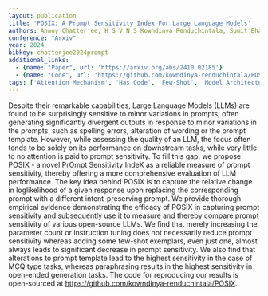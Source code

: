 ```yaml
---
layout: publication
title: 'POSIX: A Prompt Sensitivity Index For Large Language Models'
authors: Anwoy Chatterjee, H S V N S Kowndinya Renduchintala, Sumit Bhatia, Tanmoy Chakraborty
conference: "Arxiv"
year: 2024
bibkey: chatterjee2024prompt
additional_links:
  - {name: "Paper", url: 'https://arxiv.org/abs/2410.02185'}
  - {name: "Code", url: 'https://github.com/kowndinya-renduchintala/POSIX'}
tags: ['Attention Mechanism', 'Has Code', 'Few-Shot', 'Model Architecture', 'Prompting']
---
```

Despite their remarkable capabilities, Large Language Models (LLMs) are found
to be surprisingly sensitive to minor variations in prompts, often generating
significantly divergent outputs in response to minor variations in the prompts,
such as spelling errors, alteration of wording or the prompt template. However,
while assessing the quality of an LLM, the focus often tends to be solely on
its performance on downstream tasks, while very little to no attention is paid
to prompt sensitivity. To fill this gap, we propose POSIX - a novel PrOmpt
Sensitivity IndeX as a reliable measure of prompt sensitivity, thereby offering
a more comprehensive evaluation of LLM performance. The key idea behind POSIX
is to capture the relative change in loglikelihood of a given response upon
replacing the corresponding prompt with a different intent-preserving prompt.
We provide thorough empirical evidence demonstrating the efficacy of POSIX in
capturing prompt sensitivity and subsequently use it to measure and thereby
compare prompt sensitivity of various open-source LLMs. We find that merely
increasing the parameter count or instruction tuning does not necessarily
reduce prompt sensitivity whereas adding some few-shot exemplars, even just
one, almost always leads to significant decrease in prompt sensitivity. We also
find that alterations to prompt template lead to the highest sensitivity in the
case of MCQ type tasks, whereas paraphrasing results in the highest sensitivity
in open-ended generation tasks. The code for reproducing our results is
open-sourced at https://github.com/kowndinya-renduchintala/POSIX.

